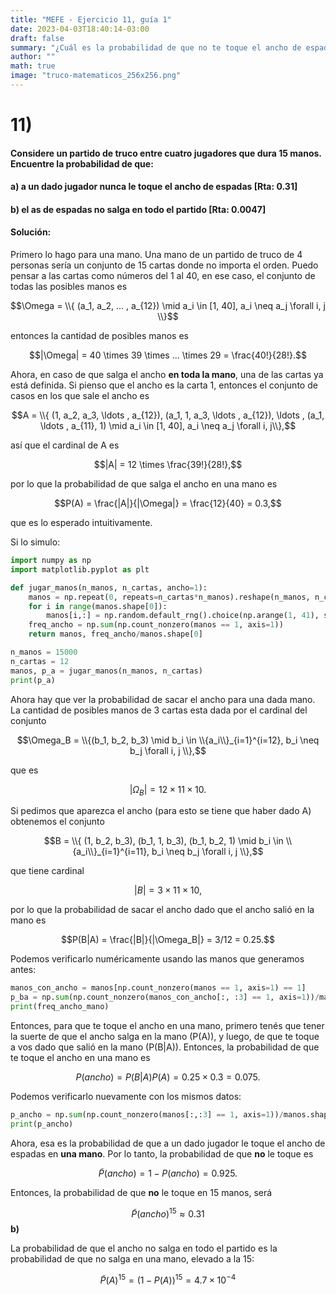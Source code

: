 ```yaml
---
title: "MEFE - Ejercicio 11, guía 1"
date: 2023-04-03T18:40:14-03:00
draft: false
summary: "¿Cuál es la probabilidad de que no te toque el ancho de espadas en un partido de truco de 4 personas y 15 manos? ¿Y de que no salga en todo el partido?"
author: ""
math: true
image: "truco-matematicos_256x256.png"
---
```


# 11)

#### Considere un partido de truco entre cuatro jugadores que dura 15 manos. Encuentre la probabilidad de que:



#### a) a un dado jugador nunca le toque el ancho de espadas [Rta: 0.31]



#### b) el as de espadas no salga en todo el partido [Rta: 0.0047]


#### Solución:



Primero lo hago para una mano. Una mano de un partido de truco de 4 personas sería un conjunto de 15 cartas donde no importa el orden. Puedo pensar a las cartas como números del 1 al 40, en ese caso, el conjunto de todas las posibles manos es

$$\Omega = \\{ (a_1, a_2, ... , a_{12}) \mid a_i \in [1, 40], a_i \neq a_j \forall i, j \\}$$

entonces la cantidad de posibles manos es

$$|\Omega| = 40 \times 39 \times ... \times 29 = \frac{40!}{28!}.$$



Ahora, en caso de que salga el ancho **en toda la mano**, una de las cartas ya está definida. Si pienso que el ancho es la carta 1, entonces el conjunto de casos en los que sale el ancho es

$$A = \\{ (1, a_2, a_3, \ldots , a_{12}), (a_1, 1, a_3, \ldots , a_{12}), \ldots , (a_1, \ldots , a_{11}, 1) \mid a_i \in [1, 40], a_i \neq a_j \forall i, j\\},$$

así que el cardinal de A es

$$|A| = 12 \times \frac{39!}{28!},$$

por lo que la probabilidad de que salga el ancho en una mano es

$$P(A) = \frac{|A|}{|\Omega|} = \frac{12}{40} = 0.3,$$

que es lo esperado intuitivamente.



Si lo simulo:

```python
import numpy as np
import matplotlib.pyplot as plt
```

```python
def jugar_manos(n_manos, n_cartas, ancho=1):
    manos = np.repeat(0, repeats=n_cartas*n_manos).reshape(n_manos, n_cartas)
    for i in range(manos.shape[0]):
        manos[i,:] = np.random.default_rng().choice(np.arange(1, 41), size=12, replace=False)
    freq_ancho = np.sum(np.count_nonzero(manos == 1, axis=1))
    return manos, freq_ancho/manos.shape[0]

n_manos = 15000
n_cartas = 12
manos, p_a = jugar_manos(n_manos, n_cartas)
print(p_a)
```

Ahora hay que ver la probabilidad de sacar el ancho para una dada mano. La cantidad de posibles manos de 3 cartas esta dada por el cardinal del conjunto

$$\Omega_B = \\{(b_1, b_2, b_3) \mid b_i \in \\{a_i\\}_{i=1}^{i=12}, b_i \neq b_j \forall i, j \\},$$

que es 

$$|\Omega_B| = 12 \times 11 \times 10.$$



Si pedimos que aparezca el ancho (para esto se tiene que haber dado A) obtenemos el conjunto

$$B = \\{ (1, b_2, b_3), (b_1, 1, b_3), (b_1, b_2, 1) \mid b_i \in \\{a_i\\}_{i=1}^{i=11}, b_i \neq b_j \forall i, j \\},$$

que tiene cardinal 

$$|B| = 3 \times 11 \times 10,$$

por lo que la probabilidad de sacar el ancho dado que el ancho salió en la mano es

$$P(B|A) = \frac{|B|}{|\Omega_B|} = 3/12 = 0.25.$$



Podemos verificarlo numéricamente usando las manos que generamos antes:
```python
manos_con_ancho = manos[np.count_nonzero(manos == 1, axis=1) == 1]
p_ba = np.sum(np.count_nonzero(manos_con_ancho[:, :3] == 1, axis=1))/manos_con_ancho.shape[0]
print(freq_ancho_mano)
```

Entonces, para que te toque el ancho en una mano, primero tenés que tener la suerte de que el ancho salga en la mano (P(A)), y luego, de que te toque a vos dado que salió en la mano (P(B|A)). Entonces, la probabilidad de que te toque el ancho en una mano es

$$P(ancho) = P(B|A)P(A) = 0.25 \times 0.3 = 0.075.$$



Podemos verificarlo nuevamente con los mismos datos:
```python
p_ancho = np.sum(np.count_nonzero(manos[:,:3] == 1, axis=1))/manos.shape[0]
print(p_ancho)
```

Ahora, esa es la probabilidad de que a un dado jugador le toque el ancho de espadas en **una mano**. Por lo tanto, la probabilidad de que **no** le toque es 

$$\tilde{P}(ancho)=1 - P(ancho) = 0.925.$$

Entonces, la probabilidad de que **no** le toque en 15 manos, será

$$\tilde{P}(ancho)^{15} \approx 0.31$$
**b)**

La probabilidad de que el ancho no salga en todo el partido es la probabilidad de que no salga en una mano, elevado a la 15:

$$\tilde{P}(A)^{15} = (1 - P(A))^{15} = 4.7 \times 10^{-4}$$
